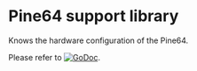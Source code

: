 # Pine64 support library

Knows the hardware configuration of the Pine64.

Please refer to
[![GoDoc](https://godoc.org/github.com/maruel/dlibox/go/pio/host/drivers/pine64?status.svg)](https://godoc.org/github.com/maruel/dlibox/go/pio/host/drivers/pine64).
